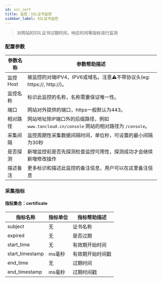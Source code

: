 ```yaml
---
id: ssl_cert  
title: 监控：SSL证书监控      
sidebar_label: SSL证书监控    
---
```


> 对网站的SSL证书过期时间，响应时间等指标进行监测       

### 配置参数   

| 参数名称      | 参数帮助描述 |
| ----------- | ----------- |
| 监控Host     | 被监控的对端IPV4，IPV6或域名。注意⚠️不带协议头(eg: https://, http://)。 |
| 监控名称     | 标识此监控的名称，名称需要保证唯一性。  |
| 端口        | 网站对外提供的端口，https一般默认为443。  |
| 相对路径     | 网站地址除IP端口外的后缀路径，例如 `www.tancloud.cn/console` 网站的相对路径为 `/console`。 |
| 采集间隔    | 监控周期性采集数据间隔时间，单位秒，可设置的最小间隔为30秒 |
| 是否探测    | 新增监控前是否先探测检查监控可用性，探测成功才会继续新增修改操作 |
| 描述备注    | 更多标识和描述此监控的备注信息，用户可以在这里备注信息 |

### 采集指标   

#### 指标集合：certificate  

| 指标名称      | 指标单位 | 指标帮助描述   |
| ----------- |------|----------|
| subject   | 无    | 证书名称     |
| expired      | 无    | 是否过期     |
| start_time | 无    | 有效期开始时间  |
| start_timestamp   | ms毫秒 | 有效期开始时间戳 |
| end_time  | 无    | 过期时间     |
| end_timestamp | ms毫秒 | 过期时间戳    |  
